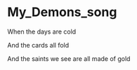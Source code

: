 # My_Demons_song

When the days are cold 

And the cards all fold

And the saints we see are all made of gold
